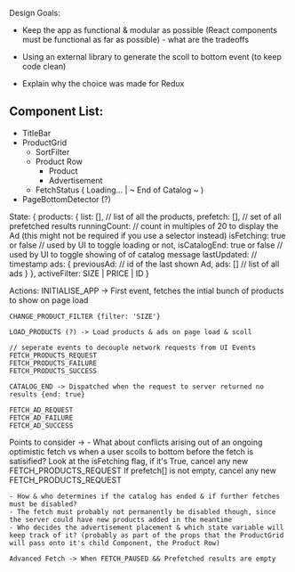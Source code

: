 Design Goals: 

- Keep the app as functional & modular as possible (React components must be functional as far as possible) - what are the tradeoffs
- Using an external library to generate the scoll to bottom event (to keep code clean)

- Explain why the choice was made for Redux



Component List: 
------------------------
- TitleBar  
- ProductGrid
    - SortFilter
    - Product Row
        - Product
        - Advertisement 
    - FetchStatus ( Loading... | ~ End of Catalog ~ )
- PageBottomDetector (?)


State:
{
    products: {
        list: [], //  list of all the products,
        prefetch: [], // set of all prefetched results
        runningCount:  //  count in multiples of 20 to display the Ad (this might not be required if you use a selector instead)
        isFetching: true or false // used by UI to toggle loading or not,
        isCatalogEnd: true or false // used by UI to toggle showing of of catalog message
        lastUpdated: // timestamp
        ads: {
            previousAd: // id of the last shown Ad,
            ads: [] // list of all ads
        }
    },
    activeFilter: SIZE | PRICE | ID
}

Actions:
    INITIALISE_APP -> First event, fetches the intial bunch of products to show on page load 

    CHANGE_PRODUCT_FILTER {filter: 'SIZE'}
    
    LOAD_PRODUCTS (?) -> Load products & ads on page load & scoll

    // seperate events to decouple network requests from UI Events
    FETCH_PRODUCTS_REQUEST
    FETCH_PRODUCTS_FAILURE
    FETCH_PRODUCTS_SUCCESS

    CATALOG_END -> Dispatched when the request to server returned no results {end: true}

    FETCH_AD_REQUEST
    FETCH_AD_FAILURE
    FETCH_AD_SUCCESS

Points to consider -> 
    - What about conflicts arising out of an ongoing optimistic fetch vs when a user scolls to bottom before the fetch is satisified?
            Look at the isFetching flag, if it's True, cancel any new FETCH_PRODUCTS_REQUEST
            If prefetch[] is not empty, cancel any new FETCH_PRODUCTS_REQUEST

    - How & who determines if the catalog has ended & if further fetches must be disabled? 
    - The fetch must probably not permanently be disabled though, since the server could have new products added in the meantime
    - Who decides the advertisement placement & which state variable will keep track of it? (probably as part of the props that the ProductGrid will pass onto it's child Component, the Product Row)

    Advanced Fetch -> When FETCH_PAUSED && Prefetched results are empty